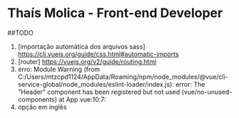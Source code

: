 # Thaís Molica - Front-end Developer

##TODO
1. [importação automática dos arquivos sass] https://cli.vuejs.org/guide/css.html#automatic-imports
2. [router] https://vuejs.org/v2/guide/routing.html
3. erro: Module Warning (from C:/Users/mtzcpd1124/AppData/Roaming/npm/node_modules/@vue/cli-service-global/node_modules/eslint-loader/index.js):
error: The "Header" component has been registered but not used (vue/no-unused-components) at App.vue:10:7:
4. opção em inglês
